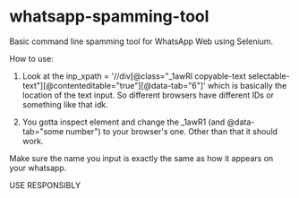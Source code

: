 # whatsapp-spamming-tool

Basic command line spamming tool for WhatsApp Web using Selenium.

How to use:

1. Look at the inp_xpath = '//div[@class="_1awRl copyable-text selectable-text"][@contenteditable="true"][@data-tab="6"]' which is basically the location of the text input.
So different browsers have different IDs or something like that idk. 

2. You gotta inspect element and change the _1awR1 (and @data-tab="some number") to your browser's one.
Other than that it should work.

Make sure the name you input is exactly the same as how it appears on your whatsapp.

USE RESPONSIBLY
